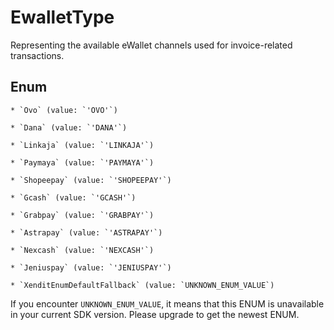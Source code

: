 # EwalletType

Representing the available eWallet channels used for invoice-related transactions.


## Enum


    * `Ovo` (value: `'OVO'`)

    * `Dana` (value: `'DANA'`)

    * `Linkaja` (value: `'LINKAJA'`)

    * `Paymaya` (value: `'PAYMAYA'`)

    * `Shopeepay` (value: `'SHOPEEPAY'`)

    * `Gcash` (value: `'GCASH'`)

    * `Grabpay` (value: `'GRABPAY'`)

    * `Astrapay` (value: `'ASTRAPAY'`)

    * `Nexcash` (value: `'NEXCASH'`)

    * `Jeniuspay` (value: `'JENIUSPAY'`)

    * `XenditEnumDefaultFallback` (value: `UNKNOWN_ENUM_VALUE`)

If you encounter `UNKNOWN_ENUM_VALUE`, it means that this ENUM is unavailable in your current SDK version. Please upgrade to get the newest ENUM.

